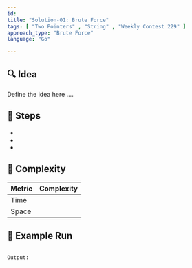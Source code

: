 ```yaml
---
id: 
title: "Solution-01: Brute Force"
tags: [ "Two Pointers" , "String" , "Weekly Contest 229" ]
approach_type: "Brute Force"
language: "Go"

---
```


## 🔍 Idea
Define the idea here ....

## 🧩 Steps
* 
*
*

## 🧮 Complexity
| Metric  |  Complexity |
|---------|-------------|
| Time    |             |
| Space   |             |

## 🧠 Example Run
```go

```
```bash
Output: 


```